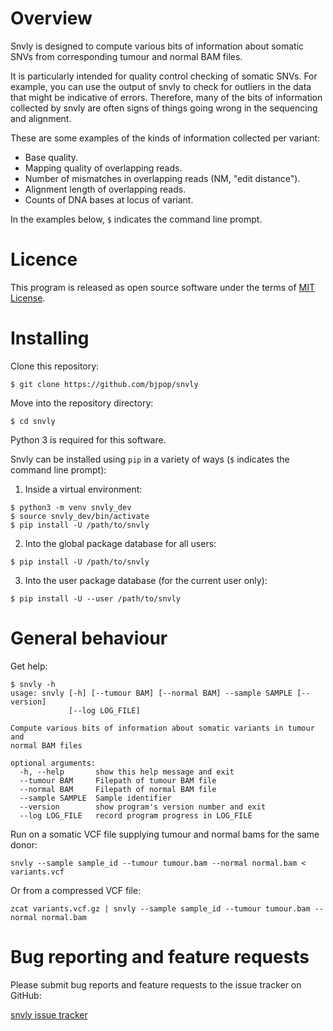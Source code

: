 # Overview 

Snvly is designed to compute various bits of information about somatic SNVs from corresponding tumour and normal BAM files.

It is particularly intended for quality control checking of somatic SNVs. For example, you can use the output of snvly
to check for outliers in the data that might be indicative of errors. Therefore, many of the bits of information collected
by snvly are often signs of things going wrong in the sequencing and alignment.

These are some examples of the kinds of information collected per variant:
* Base quality.
* Mapping quality of overlapping reads.
* Number of mismatches in overlapping reads (NM, "edit distance").
* Alignment length of overlapping reads.
* Counts of DNA bases at locus of variant.

In the examples below, `$` indicates the command line prompt.

# Licence

This program is released as open source software under the terms of [MIT License](https://raw.githubusercontent.com/bjpop/snvly/master/LICENSE).

# Installing

Clone this repository: 
```
$ git clone https://github.com/bjpop/snvly
```

Move into the repository directory:
```
$ cd snvly
```

Python 3 is required for this software.

Snvly can be installed using `pip` in a variety of ways (`$` indicates the command line prompt):

1. Inside a virtual environment:
```
$ python3 -m venv snvly_dev
$ source snvly_dev/bin/activate
$ pip install -U /path/to/snvly
```
2. Into the global package database for all users:
```
$ pip install -U /path/to/snvly
```
3. Into the user package database (for the current user only):
```
$ pip install -U --user /path/to/snvly
```

# General behaviour

Get help:
```
$ snvly -h
usage: snvly [-h] [--tumour BAM] [--normal BAM] --sample SAMPLE [--version]
             [--log LOG_FILE]

Compute various bits of information about somatic variants in tumour and
normal BAM files

optional arguments:
  -h, --help       show this help message and exit
  --tumour BAM     Filepath of tumour BAM file
  --normal BAM     Filepath of normal BAM file
  --sample SAMPLE  Sample identifier
  --version        show program's version number and exit
  --log LOG_FILE   record program progress in LOG_FILE

```

Run on a somatic VCF file supplying tumour and normal bams for the same donor:
```
snvly --sample sample_id --tumour tumour.bam --normal normal.bam < variants.vcf
```

Or from a compressed VCF file:
```
zcat variants.vcf.gz | snvly --sample sample_id --tumour tumour.bam --normal normal.bam
```

# Bug reporting and feature requests

Please submit bug reports and feature requests to the issue tracker on GitHub:

[snvly issue tracker](https://github.com/bjpop/snvly/issues)
